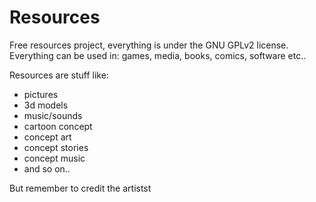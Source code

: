 # Resources
Free resources project, everything is under the GNU GPLv2 license. Everything can be used in: games, media, books, comics, software etc.. 

Resources are stuff like: 

- pictures
- 3d models 
- music/sounds 
- cartoon concept 
- concept art 
- concept stories
- concept music
- and so on.. 

But remember to credit the artistst
